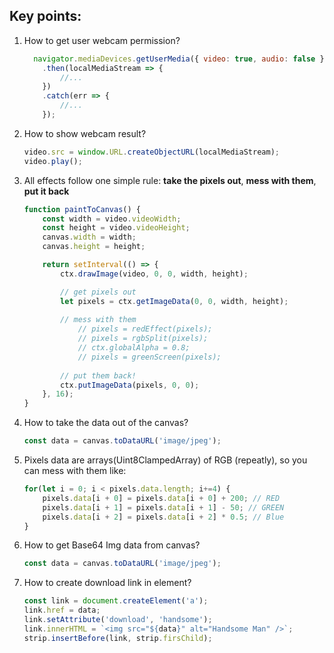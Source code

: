 ## Key points:

1. How to get user webcam permission?
    ```js
      navigator.mediaDevices.getUserMedia({ video: true, audio: false })
        .then(localMediaStream => {
            //...
        })
        .catch(err => {
            //...
        });
    ```

2. How to show webcam result?
    ```js
    video.src = window.URL.createObjectURL(localMediaStream);
    video.play();
    ```

3. All effects follow one simple rule: **take the pixels out**, **mess with them**, **put it back**
    ```js
    function paintToCanvas() {
        const width = video.videoWidth;
        const height = video.videoHeight;
        canvas.width = width;
        canvas.height = height;

        return setInterval(() => {
            ctx.drawImage(video, 0, 0, width, height);

            // get pixels out
            let pixels = ctx.getImageData(0, 0, width, height);
            
            // mess with them
                // pixels = redEffect(pixels);
                // pixels = rgbSplit(pixels);
                // ctx.globalAlpha = 0.8;
                // pixels = greenScreen(pixels);
            
            // put them back!
            ctx.putImageData(pixels, 0, 0);
        }, 16);
    }
    ```

4. How to take the data out of the canvas?
    ```js
    const data = canvas.toDataURL('image/jpeg');
    ```
5. Pixels data are arrays(Uint8ClampedArray) of RGB (repeatly), so you can mess with them like:
    ```js
    for(let i = 0; i < pixels.data.length; i+=4) {
        pixels.data[i + 0] = pixels.data[i + 0] + 200; // RED
        pixels.data[i + 1] = pixels.data[i + 1] - 50; // GREEN
        pixels.data[i + 2] = pixels.data[i + 2] * 0.5; // Blue
    }
    ```

6. How to get Base64 Img data from canvas?
    ```js
    const data = canvas.toDataURL('image/jpeg');
    ```

7. How to create download link in element?
    ```js
    const link = document.createElement('a');
    link.href = data;
    link.setAttribute('download', 'handsome');
    link.innerHTML = `<img src="${data}" alt="Handsome Man" />`;
    strip.insertBefore(link, strip.firsChild);
    ```

